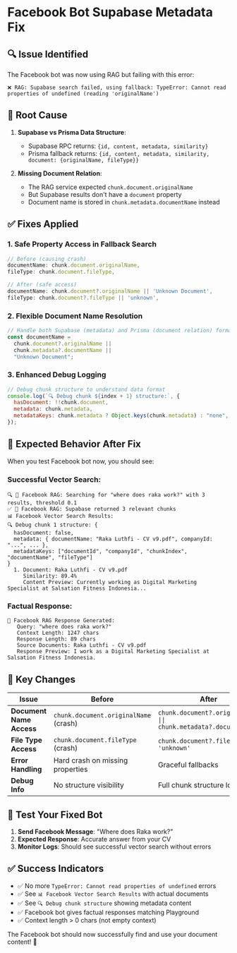 # Facebook Bot Supabase Metadata Fix

## 🔍 **Issue Identified**

The Facebook bot was now using RAG but failing with this error:

```
❌ RAG: Supabase search failed, using fallback: TypeError: Cannot read properties of undefined (reading 'originalName')
```

## 🎯 **Root Cause**

1. **Supabase vs Prisma Data Structure**:

   - Supabase RPC returns: `{id, content, metadata, similarity}`
   - Prisma fallback returns: `{id, content, metadata, similarity, document: {originalName, fileType}}`

2. **Missing Document Relation**:
   - The RAG service expected `chunk.document.originalName`
   - But Supabase results don't have a `document` property
   - Document name is stored in `chunk.metadata.documentName` instead

## ✅ **Fixes Applied**

### **1. Safe Property Access in Fallback Search**

```javascript
// Before (causing crash)
documentName: chunk.document.originalName,
fileType: chunk.document.fileType,

// After (safe access)
documentName: chunk.document?.originalName || 'Unknown Document',
fileType: chunk.document?.fileType || 'unknown',
```

### **2. Flexible Document Name Resolution**

```javascript
// Handle both Supabase (metadata) and Prisma (document relation) formats
const documentName =
  chunk.document?.originalName ||
  chunk.metadata?.documentName ||
  "Unknown Document";
```

### **3. Enhanced Debug Logging**

```javascript
// Debug chunk structure to understand data format
console.log(`🔍 Debug chunk ${index + 1} structure:`, {
  hasDocument: !!chunk.document,
  metadata: chunk.metadata,
  metadataKeys: chunk.metadata ? Object.keys(chunk.metadata) : "none",
});
```

## 🧪 **Expected Behavior After Fix**

When you test Facebook bot now, you should see:

### **Successful Vector Search:**

```
🔍 📱 Facebook RAG: Searching for "where does raka work?" with 3 results, threshold 0.1
✅ 📱 Facebook RAG: Supabase returned 3 relevant chunks
📊 Facebook Vector Search Results:
🔍 Debug chunk 1 structure: {
  hasDocument: false,
  metadata: { documentName: "Raka Luthfi - CV v9.pdf", companyId: "...", ... },
  metadataKeys: ["documentId", "companyId", "chunkIndex", "documentName", "fileType"]
}
  1. Document: Raka Luthfi - CV v9.pdf
     Similarity: 89.4%
     Content Preview: Currently working as Digital Marketing Specialist at Salsation Fitness Indonesia...
```

### **Factual Response:**

```
🤖 Facebook RAG Response Generated:
   Query: "where does raka work?"
   Context Length: 1247 chars
   Response Length: 89 chars
   Source Documents: Raka Luthfi - CV v9.pdf
   Response Preview: I work as a Digital Marketing Specialist at Salsation Fitness Indonesia.
```

## 🎯 **Key Changes**

| Issue                    | Before                                | After                                                            |
| ------------------------ | ------------------------------------- | ---------------------------------------------------------------- |
| **Document Name Access** | `chunk.document.originalName` (crash) | `chunk.document?.originalName \|\| chunk.metadata?.documentName` |
| **File Type Access**     | `chunk.document.fileType` (crash)     | `chunk.document?.fileType \|\| 'unknown'`                        |
| **Error Handling**       | Hard crash on missing properties      | Graceful fallbacks                                               |
| **Debug Info**           | No structure visibility               | Full chunk structure logging                                     |

## 🚀 **Test Your Fixed Bot**

1. **Send Facebook Message**: "Where does Raka work?"
2. **Expected Response**: Accurate answer from your CV
3. **Monitor Logs**: Should see successful vector search without errors

## ✅ **Success Indicators**

- ✅ No more `TypeError: Cannot read properties of undefined` errors
- ✅ See `📊 Facebook Vector Search Results` with actual documents
- ✅ See `🔍 Debug chunk structure` showing metadata content
- ✅ Facebook bot gives factual responses matching Playground
- ✅ Context length > 0 chars (not empty context)

The Facebook bot should now successfully find and use your document content! 🎉
